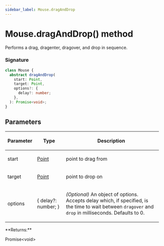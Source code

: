 ```yaml
---
sidebar_label: Mouse.dragAndDrop
---
```


# Mouse.dragAndDrop() method

Performs a drag, dragenter, dragover, and drop in sequence.

### Signature

```typescript
class Mouse {
  abstract dragAndDrop(
    start: Point,
    target: Point,
    options?: {
      delay?: number;
    },
  ): Promise<void>;
}
```

## Parameters

<table><thead><tr><th>

Parameter

</th><th>

Type

</th><th>

Description

</th></tr></thead>
<tbody><tr><td>

start

</td><td>

[Point](./puppeteer.point.md)

</td><td>

point to drag from

</td></tr>
<tr><td>

target

</td><td>

[Point](./puppeteer.point.md)

</td><td>

point to drop on

</td></tr>
<tr><td>

options

</td><td>

&#123; delay?: number; &#125;

</td><td>

_(Optional)_ An object of options. Accepts delay which, if specified, is the time to wait between `dragover` and `drop` in milliseconds. Defaults to 0.

</td></tr>
</tbody></table>
**Returns:**

Promise&lt;void&gt;
